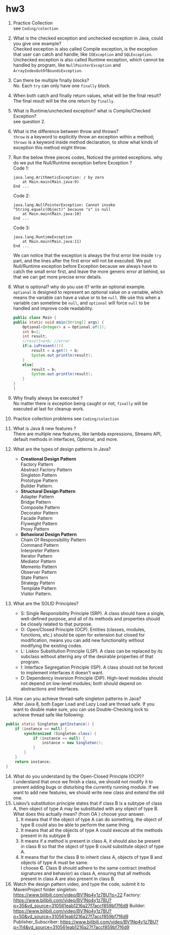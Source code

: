 # hw3  

1. Practice Collection  
    see `Coding/colection`
2. What is the checked exception and unchecked exception in Java, could you give one example?  
    Checked exception is also called Compile exception, is the exception that user can catch and handle, like `IOException` and `SQLException`.  
    Unchecked exception is also called Runtime exception, which cannot be handled by program, like `NullPointerException` and `ArrayIndexOutOfBoundsException`.
3.  Can there be multiple finally blocks?  
    No. Each `try` can only have one `finally` block.  
4.  When both catch and finally return values, what will be the final result?  
    The final result will be the one return by `finally`.  
5. What is Runtime/unchecked exception? what is Compile/Checked Exception?  
    see question 2.
6.  What is the difference between throw and throws?  
    `throw` is a keyword to explicitly throw an exception within a method;  
    `throws` is a keyword inside method declaration, to show what kinds of exception this method might throw.  
7. Run the below three pieces codes, Noticed the printed exceptions. why do we put the Null/Runtime exception before Exception ?   
    Code 1: 
    ```
    java.lang.ArithmeticException: / by zero
        at Main.main(Main.java:9)
    End ...
    ```
    Code 2:
    ```
    java.lang.NullPointerException: Cannot invoke "String.equals(Object)" because "s" is null
	    at Main.main(Main.java:10)
    End ...
    ```
    Code 3:
    ```
    java.lang.RuntimeException
        at Main.main(Main.java:11)
    End ...
    ```
    We can notice that the exception is always the first error line inside `try` part, and the lines after the first error will not be executed. We put Null/Runtime exception before Exception because we always have to catch the small error first, and leave the more generic error at behind, so that we can get more precise error details.
7. What is optional? why do you use it? write an optional example.  
    `optional` is designed to represent an optional value on a variable, which means the variable can have a value or to be `null`. We use this when a variable can sometime be `null`, and `optional` will force `null` to be handled and improve code readability.  
    ```java
    public class Main {
    public static void main(String[] args) {
        Optional<Integer> a = Optional.of(1);
        int b=2;
        int result;
        //result=a+b; //error
        if(a.isPresent()){
            result = a.get() + b;
            System.out.println(result);
        }
        else{
            result = b;
            System.out.println(result);
        }
    }
    }
    ```
8.  Why finally always be executed ?  
    No matter there is exception being caught or not, `finally` will be executed at last for cleanup work.   
9. Practice collection problems
   see `Coding/colection`
10. What is Java 8 new features ?  
     There are multiple new features, like lambda expressions, Streams API, default methods in interfaces, Optional, and more.
11.  What are the types of design patterns in Java?  
     * **Creational Design Pattern**  
         Factory Pattern  
         Abstract Factory Pattern  
         Singleton Pattern  
         Prototype Pattern  
         Builder Pattern.  
     * **Structural Design Pattern**  
         Adapter Pattern  
         Bridge Pattern   
         Composite Pattern  
         Decorator Pattern  
         Facade Pattern  
         Flyweight Pattern  
         Proxy Pattern  
     * **Behavioral Design Pattern**  
         Chain Of Responsibility Pattern  
         Command Pattern  
         Interpreter Pattern  
         Iterator Pattern  
         Mediator Pattern  
         Memento Pattern  
         Observer Pattern  
         State Pattern  
         Strategy Pattern  
         Template Pattern  
         Visitor Pattern.  

12.  What are the SOLID Principles?  
     - S: Single Responsibility Principle (SRP). A class should have a single, well-defined purpose, and all of its methods and properties should be closely related to that purpose.  
     - O: Open/Closed Principle (OCP). Entities (classes, modules, functions, etc.) should be open for extension but closed for modification, means you can add new functionality without modifying the existing codes.  
     - L: Liskov Substitution Principle (LSP). A class can be replaced by its subclass without altering any of the desirable properties of that program. 
     - I: Interface Segregation Principle (ISP). A class should not be forced to implement interfaces it doesn't want.
     - D: Dependency Inversion Principle (DIP). High-level modules should not depend on low-level modules; both should depend on abstractions and interfaces.   
13.  How can you achieve thread-safe singleton patterns in Java?  
   After Java 8, both Eager Load and Lazy Load are thread safe. If you want to double make sure, you can use Double-Checking lock to achieve thread safe like following:
   ```java
   public static Singleton getInstance() {
       if (instance == null) {
           synchronized (Singleton.class) {
               if (instance == null) {
                   instance = new Singleton();
               }
           }
       }
       return instance;
   }
   ```  
14.  What do you understand by the Open-Closed Principle (OCP)?  
    I understand that once we finish a class, we should not modify it to prevent adding bugs or disturbing the currently running module. If we want to add new features, we should write new class and extend the old one. 
15.  Liskov’s substitution principle states that if class B is a subtype of class A, then object of type A may be substituted with any object of type B. What does this actually mean? (from OA ) choose your answer.
        1.  It means that if the object of type A can do something, the object of type B could also be able to perform the same thing
        2.  It means that all the objects of type A could execute all the methods present in its subtype B
        3.  It means if a method is present in class A, it should also be present in class B so that the object of type B could substitute object of type A.
        4.  It means that for the class B to inherit class A, objects of type B and objects of type A must be same.  
     I choose **C**. Class B should adhere to the same contract (method signatures and behavior) as class A, ensuring that all methods present in class A are also present in class B.
16.  Watch the design pattern video, and type the code, submit it to MavenProject folder
     singleton: https://www.bilibili.com/video/BV1Np4y1z7BU?p=22
     Factory: https://www.bilibili.com/video/BV1Np4y1z7BU?p=35&vd_source=310561eab1216a27f7accf859bf7f6d9
     Builder: https://www.bilibili.com/video/BV1Np4y1z7BU?p=50&vd_source=310561eab1216a27f7accf859bf7f6d9
     Publisher_Subscriber: https://www.bilibili.com/video/BV1Np4y1z7BU?p=114&vd_source=310561eab1216a27f7accf859bf7f6d9